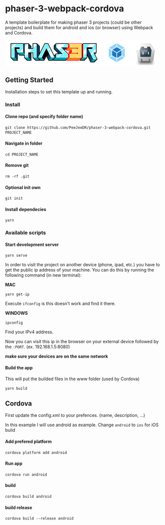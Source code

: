 # phaser-3-webpack-cordova
A template boilerplate for making phaser 3 projects (could be other projects) and build them for android and ios (or browser) using Webpack and Cordova.

![Image description](banner.png)

## Getting Started
Installation steps to set this template up and running.

### Install
#### Clone repo (and specify folder name)
```
git clone https://github.com/PeeJeeDR/phaser-3-webpack-cordova.git PROJECT_NAME
```

#### Navigate in folder
```
cd PROJECT_NAME
```

#### Remove git
```
rm -rf .git
```

#### Optional init own
```
git init
```

#### Install dependecies
```
yarn
```

### Available scripts
#### Start development server
```
yarn serve
```

In order to visit the project on another device (phone, ipad, etc.) you have to get the public ip address of your machine. You can do this by running the following command (in new terminal):

**MAC**
```
yarn get-ip
```

Execute `ifconfig` is this doesn't work and find it there.

**WINDOWS**
```
ipconfig
```
Find your IPv4 address.

Now you can visit this ip in the browser on your external device followed by the `:PORT`. (ex. 192.168.1.5:8080)

**make sure your devices are on the same network**

#### Build the app
This will put the builded files in the www folder (used by Cordova)

```
yarn build
```

## Cordova
First update the config.xml to your prefences. (name, description, ...)

In this example I will use android as example. Change `android` to `ios` for iOS build

#### Add prefered platform
```
cordova platform add android
```

#### Run app
```
cordova run android
```

#### build
```
cordova build android
```

#### build release
```
cordova build --release android
```
